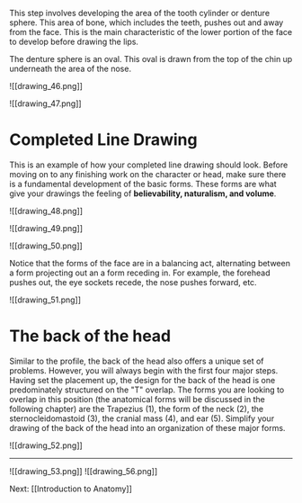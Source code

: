 This step involves developing the area of the tooth cylinder or denture sphere. This area of bone, which includes the teeth, pushes out and away from the face. This is the main characteristic of the lower portion of the face to develop before drawing the lips.

The denture sphere is an oval. This oval is drawn from the top of the chin up underneath the area of the nose.

![[drawing_46.png]]

![[drawing_47.png]]

# Completed Line Drawing 

This is an example of how your completed line drawing should look. Before moving on to any finishing work on the character or head, make sure there is a fundamental development of the basic forms. These forms are what give your drawings the feeling of **believability, naturalism, and volume**.

![[drawing_48.png]]

![[drawing_49.png]]

![[drawing_50.png]]

Notice that the forms of the face are in a balancing act, alternating between a form projecting out an a form receding in. For example, the forehead pushes out, the eye sockets recede, the nose pushes forward, etc. 

![[drawing_51.png]]

# The back of the head

Similar to the profile, the back of the head also offers a unique set of problems. However, you will always begin with the first four major steps. Having set the placement up, the design for the back of the head is one predominately structured on the "T" overlap. The forms you are looking to overlap in this position (the anatomical forms will be discussed in the following chapter) are the Trapezius (1), the form of the neck (2), the sternocleidomastoid (3), the cranial mass (4), and ear (5). Simplify your drawing of the back of the head into an organization of these major forms.

![[drawing_52.png]]

---

![[drawing_53.png]]
![[drawing_56.png]]

Next: [[Introduction to Anatomy]]
